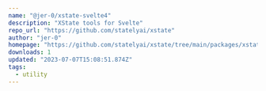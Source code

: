 ```yaml
---
name: "@jer-0/xstate-svelte4"
description: "XState tools for Svelte"
repo_url: "https://github.com/statelyai/xstate"
author: "jer-0"
homepage: "https://github.com/statelyai/xstate/tree/main/packages/xstate-svelte#readme"
downloads: 1
updated: "2023-07-07T15:08:51.874Z"
tags: 
  - utility
---
```

